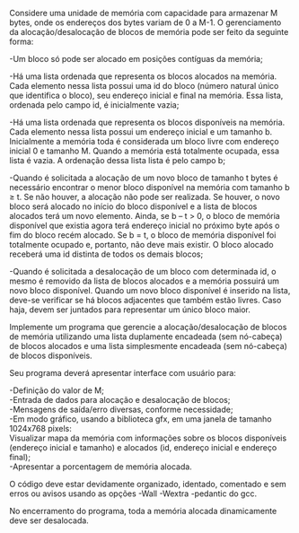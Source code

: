 Considere uma unidade de memória com capacidade para armazenar M bytes, onde os endereços dos bytes variam de 0 a M-1. 
O gerenciamento da alocação/desalocação de blocos de memória pode ser feito da seguinte forma:

-Um bloco só pode ser alocado em posições contíguas da memória;

-Há uma lista ordenada que representa os blocos alocados na memória. Cada elemento nessa lista possui 
uma id do bloco (número natural único que identifica o bloco), seu endereço inicial e final na memória. 
Essa lista, ordenada pelo campo id, é inicialmente vazia;

-Há uma lista ordenada que representa os blocos disponíveis na memória. Cada elemento nessa lista possui 
um endereço inicial e um tamanho b. Inicialmente a memória toda é considerada um bloco livre com endereço 
inicial 0 e tamanho M. Quando a memória está totalmente ocupada, essa lista é vazia. A ordenação dessa lista 
lista é pelo campo b;

-Quando é solicitada a alocação de um novo bloco de tamanho t bytes é necessário encontrar o menor bloco disponível 
na memória com tamanho b ≥ t. Se não houver, a alocação não pode ser realizada. Se houver, o novo bloco será alocado
no início do bloco disponível e a lista de blocos alocados terá um novo elemento. Ainda, se b – t > 0, o bloco de memória 
disponível que existia agora terá endereço inicial no próximo byte após o fim do bloco recém alocado. Se b = t, o bloco de 
memória disponível foi totalmente ocupado e, portanto, não deve mais existir. O bloco alocado receberá uma id distinta de 
todos os demais blocos;

-Quando é solicitada a desalocação de um bloco com determinada id, o mesmo é removido da lista de blocos alocados e a memória
possuirá um novo bloco disponível. Quando um novo bloco disponível é inserido na lista, deve-se verificar se há blocos 
adjacentes que também estão livres. Caso haja, devem ser juntados para representar um único bloco maior.

Implemente um programa que gerencie a alocação/desalocação de blocos de memória utilizando uma lista duplamente encadeada 
(sem nó-cabeça) de blocos alocados e uma lista simplesmente encadeada (sem nó-cabeça) de blocos disponíveis.

Seu programa deverá apresentar interface com usuário para:

-Definição do valor de M;<br>
-Entrada de dados para alocação e desalocação de blocos;<br>
-Mensagens de saída/erro diversas, conforme necessidade;<br>
-Em modo gráfico, usando a biblioteca gfx, em uma janela de tamanho 1024x768 pixels:<br>
     Visualizar mapa da memória com informações sobre os blocos disponíveis (endereço inicial e tamanho) e 
     alocados (id, endereço inicial e endereço final);<br>
-Apresentar a porcentagem de memória alocada.

O código deve estar devidamente organizado, identado, comentado e sem erros ou avisos usando as opções -Wall -Wextra -pedantic do gcc.

No encerramento do programa, toda a memória alocada dinamicamente deve ser desalocada.
